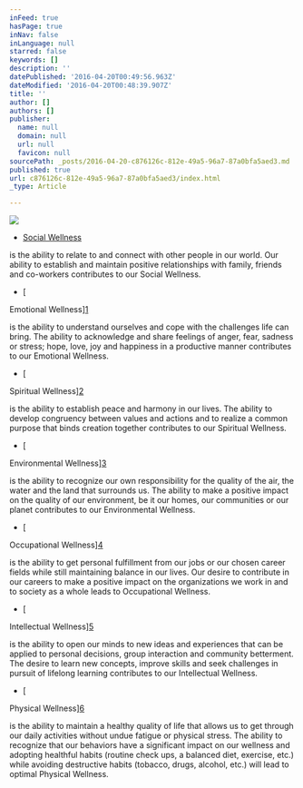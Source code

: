 ```yaml
---
inFeed: true
hasPage: true
inNav: false
inLanguage: null
starred: false
keywords: []
description: ''
datePublished: '2016-04-20T00:49:56.963Z'
dateModified: '2016-04-20T00:48:39.907Z'
title: ''
author: []
authors: []
publisher:
  name: null
  domain: null
  url: null
  favicon: null
sourcePath: _posts/2016-04-20-c876126c-812e-49a5-96a7-87a0bfa5aed3.md
published: true
url: c876126c-812e-49a5-96a7-87a0bfa5aed3/index.html
_type: Article

---
```

![](https://the-grid-user-content.s3-us-west-2.amazonaws.com/10687a3b-d7e6-4199-b9dd-f90804992a45.jpg)

* [Social Wellness][0]

is the ability to relate to and connect with other people in our world. Our ability to establish and maintain positive relationships with family, friends and co-workers contributes to our Social Wellness.
* [

Emotional Wellness][1]

is the ability to understand ourselves and cope with the challenges life can bring. The ability to acknowledge and share feelings of anger, fear, sadness or stress; hope, love, joy and happiness in a productive manner contributes to our Emotional Wellness.
* [

Spiritual Wellness][2]

is the ability to establish peace and harmony in our lives. The ability to develop congruency between values and actions and to realize a common purpose that binds creation together contributes to our Spiritual Wellness.
* [

Environmental Wellness][3]

is the ability to recognize our own responsibility for the quality of the air, the water and the land that surrounds us. The ability to make a positive impact on the quality of our environment, be it our homes, our communities or our planet contributes to our Environmental Wellness.
* [

Occupational Wellness][4]

is the ability to get personal fulfillment from our jobs or our chosen career fields while still maintaining balance in our lives. Our desire to contribute in our careers to make a positive impact on the organizations we work in and to society as a whole leads to Occupational Wellness.
* [

Intellectual Wellness][5]

is the ability to open our minds to new ideas and experiences that can be applied to personal decisions, group interaction and community betterment. The desire to learn new concepts, improve skills and seek challenges in pursuit of lifelong learning contributes to our Intellectual Wellness.
* [

Physical Wellness][6]

is the ability to maintain a healthy quality of life that allows us to get through our daily activities without undue fatigue or physical stress. The ability to recognize that our behaviors have a significant impact on our wellness and adopting healthful habits (routine check ups, a balanced diet, exercise, etc.) while avoiding destructive habits (tobacco, drugs, alcohol, etc.) will lead to optimal Physical Wellness.


[0]: http://wellness.ucr.edu/social_wellness.html
[1]: http://wellness.ucr.edu/emotional_wellness.html
[2]: http://wellness.ucr.edu/spiritual_wellness.html
[3]: http://wellness.ucr.edu/environmental_wellness.html
[4]: http://wellness.ucr.edu/occupational_wellness.html
[5]: http://wellness.ucr.edu/intellectual_wellness.html
[6]: http://wellness.ucr.edu/physical_wellness.html
